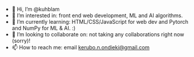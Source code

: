 - 👋 Hi, I’m @kuhblam
- 👀 I’m interested in: front end web development, ML and AI algorithms.
- 🌱 I’m currently learning: HTML/CSS/JavaScript for web dev and Pytorch and NumPy for ML & AI. :)
- 💞️ I’m looking to collaborate on: not taking any collaborations right now (sorry)!
- 📫 How to reach me: email kerubo.n.ondieki@gmail.com

<!---
kuhblam/kuhblam is a ✨ special ✨ repository because its `README.md` (this file) appears on your GitHub profile.
You can click the Preview link to take a look at your changes.
--->
